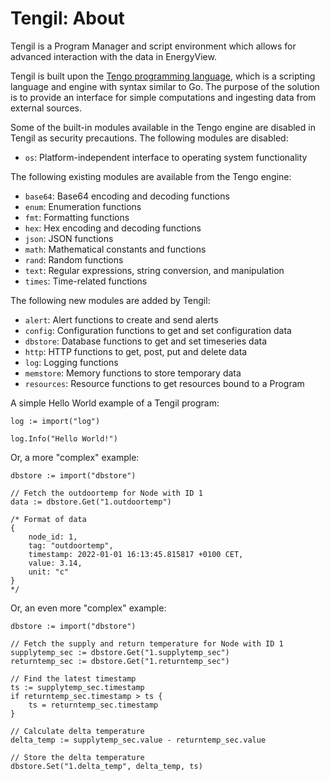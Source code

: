 # Tengil: About

Tengil is a Program Manager and script environment which allows for advanced interaction with the data in EnergyView.

Tengil is built upon the [Tengo programming language](https://github.com/d5/tengo), which is a scripting language and engine with syntax similar to Go. The purpose of the solution is to provide an interface for simple computations and ingesting data from external sources.

Some of the built-in modules available in the Tengo engine are disabled in Tengil as security precautions. The following modules are disabled:

- `os`: Platform-independent interface to operating system functionality

The following existing modules are available from the Tengo engine:

- `base64`: Base64 encoding and decoding functions
- `enum`: Enumeration functions
- `fmt`: Formatting functions
- `hex`: Hex encoding and decoding functions
- `json`: JSON functions
- `math`: Mathematical constants and functions
- `rand`: Random functions
- `text`: Regular expressions, string conversion, and manipulation
- `times`: Time-related functions

The following new modules are added by Tengil:

- `alert`: Alert functions to create and send alerts
- `config`: Configuration functions to get and set configuration data
- `dbstore`: Database functions to get and set timeseries data
- `http`: HTTP functions to get, post, put and delete data
- `log`: Logging functions
- `memstore`: Memory functions to store temporary data
- `resources`: Resource functions to get resources bound to a Program

A simple Hello World example of a Tengil program:

```tengo
log := import("log")

log.Info("Hello World!")
```

Or, a more "complex" example:

```tengo
dbstore := import("dbstore")

// Fetch the outdoortemp for Node with ID 1
data := dbstore.Get("1.outdoortemp")

/* Format of data
{
    node_id: 1,
    tag: "outdoortemp",
    timestamp: 2022-01-01 16:13:45.815817 +0100 CET,
    value: 3.14,
    unit: "c"
}
*/
```

Or, an even more "complex" example:

```tengo
dbstore := import("dbstore")

// Fetch the supply and return temperature for Node with ID 1
supplytemp_sec := dbstore.Get("1.supplytemp_sec")
returntemp_sec := dbstore.Get("1.returntemp_sec")

// Find the latest timestamp
ts := supplytemp_sec.timestamp
if returntemp_sec.timestamp > ts {
    ts = returntemp_sec.timestamp
}

// Calculate delta temperature
delta_temp := supplytemp_sec.value - returntemp_sec.value

// Store the delta temperature
dbstore.Set("1.delta_temp", delta_temp, ts)
```
